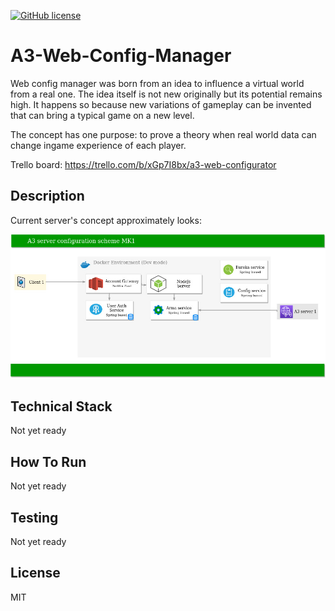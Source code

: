 [![GitHub license](https://img.shields.io/github/license/mashape/apistatus.svg)](https://github.com/Spayker/A3-Web-Config-Manager/blob/master/LICENSE)

# A3-Web-Config-Manager

Web config manager was born from an idea to influence a virtual world from a real one. The idea itself is not new originally
but its potential remains high. It happens so because new variations of gameplay can be invented that can bring 
a typical game on a new level.

The concept has one purpose: to prove a theory when real world data can change ingame experience of each player. 

Trello board: https://trello.com/b/xGp7I8bx/a3-web-configurator

## Description
Current server's concept approximately looks: 

![alt text](resources/diagrams/A3_web_config_server_architecture_mk1.jpg)

## Technical Stack
Not yet ready

## How To Run
Not yet ready

## Testing
Not yet ready

## License
MIT